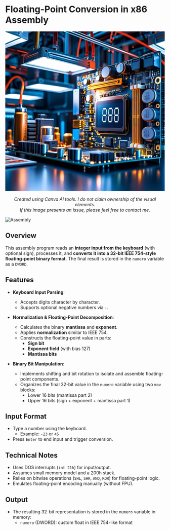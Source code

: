 # Floating-Point Conversion in x86 Assembly

<p align="center">
  <img src="asm number.png" alt="Logo" width="600">
</p>
<p align="center">
  <em>Created using Canva AI tools. I do not claim ownership of the visual elements.<br>
  If this image presents an issue, please feel free to contact me.</em>
</p>

![Assembly](https://img.shields.io/badge/_-ASM-black.svg?style=for-the-badge&logo=assemblyscript&logoColor=white)

## Overview
This assembly program reads an **integer input from the keyboard** (with optional sign), processes it, and **converts it into a 32-bit IEEE 754-style floating-point binary format**. The final result is stored in the `numero` variable as a `DWORD`.

## Features

- **Keyboard Input Parsing**:
  - Accepts digits character by character.
  - Supports optional negative numbers via `-`.

- **Normalization & Floating-Point Decomposition**:
  - Calculates the binary **mantissa** and **exponent**.
  - Applies **normalization** similar to IEEE 754.
  - Constructs the floating-point value in parts:
    - **Sign bit**
    - **Exponent field** (with bias 127)
    - **Mantissa bits**

- **Binary Bit Manipulation**:
  - Implements shifting and bit rotation to isolate and assemble floating-point components.
  - Organizes the final 32-bit value in the `numero` variable using two `mov` blocks:
    - Lower 16 bits (mantissa part 2)
    - Upper 16 bits (sign + exponent + mantissa part 1)

## Input Format

- Type a number using the keyboard.
  - Example: `-23` or `45`
- Press `Enter` to end input and trigger conversion.

## Technical Notes

- Uses DOS interrupts (`int 21h`) for input/output.
- Assumes small memory model and a 200h stack.
- Relies on bitwise operations (`SHL`, `SHR`, `AND`, `ROR`) for floating-point logic.
- Emulates floating-point encoding manually (without FPU).

##  Output

- The resulting 32-bit representation is stored in the `numero` variable in memory:
  - `numero` (DWORD): custom float in IEEE 754-like format
